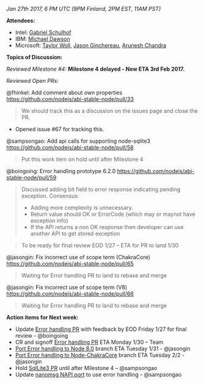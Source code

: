 *Jan 27th 2017, 6 PM UTC (9PM Finland, 2PM EST, 11AM PST)*

**Attendees:**
- Intel: [Gabriel Schulhof](https://github.com/gabrielschulhof)
- IBM: [Michael Dawson](https://github.com/mhdawson)
- Microsoft: [Taylor Woll](https://github.com/boingoing), [Jason Ginchereau](https://github.com/jasongin), [Arunesh Chandra](https://github.com/aruneshchandra)

**Topics of Discussion:**

*Reviewed Milestone #4:*
**Milestone 4 delayed - New ETA 3rd Feb 2017.**

*Reviewed Open PRs:*

@fhinkel: Add comment about own properties https://github.com/nodejs/abi-stable-node/pull/33
> We should track this as a discussion on the issues page and close the PR. 
* Opened issue #67 for tracking this.

@sampsongao:  Add api calls for supporting node-sqlite3 https://github.com/nodejs/abi-stable-node/pull/58
> Put this work item on hold until after Milestone 4

@boingoing: Error handling prototype 6.2.0 https://github.com/nodejs/abi-stable-node/pull/59
>Discussed adding bit field to error response indicating pending exception. 
>Consensus: 
>* Adding more complexity is unnecessary. 
>* Return value should OK or ErrorCode (which may or maynot have exception info)
>* If the API returns a non OK response then developer can use another API to get stored exception 

>To be ready for final review EOD 1/27 – ETA for PR to land 1/30

@jasongin: Fix incorrect use of scope term (ChakraCore) https://github.com/nodejs/abi-stable-node/pull/65
>Waiting for Error handling PR to land to rebase and merge 

@jasongin: Fix incorrect use of scope term (V8) https://github.com/nodejs/abi-stable-node/pull/66
> Waiting for Error handling PR to land to rebase and merge 

**Action items for Next week:**
* Update [Error handling PR](https://github.com/nodejs/abi-stable-node/pull/59) with feedback by EOD Friday 1/27 for final review - @boingoing
* CR and signoff [Error handling PR](https://github.com/nodejs/abi-stable-node/pull/59) ETA Monday 1/30 – Team 
* [Port Error handling to Node 8.0](https://github.com/nodejs/abi-stable-node/issues/39) branch ETA Tuesday 1/31 - @jasongin
* [Port Error handling to Node-ChakraCore](https://github.com/nodejs/abi-stable-node/issues/40) branch ETA Tuesday 2/2 - @jasongin
* Hold [SqlLite3 PR](https://github.com/nodejs/abi-stable-node/pull/58) until after Milestone 4 – @sampsongao
* Update [nanomsg NAPI port](https://github.com/nodejs/abi-stable-node/issues/56) to use error handling - @sampsongao 

